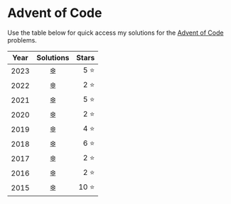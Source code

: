 # Advent of Code

Use the table below for quick access my solutions for the [Advent of Code](https://adventofcode.com/) problems.

| Year |          Solutions          |     Stars |
|------|:---------------------------:|----------:|
| 2023 | [:snowflake:](src/year2023) |  5 :star: |
| 2022 | [:snowflake:](src/year2022) |  2 :star: |
| 2021 | [:snowflake:](src/year2021) |  5 :star: |
| 2020 | [:snowflake:](src/year2020) |  2 :star: |
| 2019 | [:snowflake:](src/year2019) |  4 :star: |
| 2018 | [:snowflake:](src/year2018) |  6 :star: |
| 2017 | [:snowflake:](src/year2017) |  2 :star: |
| 2016 | [:snowflake:](src/year2016) |  2 :star: |
| 2015 | [:snowflake:](src/year2015) | 10 :star: |